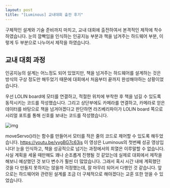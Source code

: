 ```yaml
---
layout: post
title: "[Luminous] 교내대회 출전 후기"
---
```


구체적인 설계와 기술 준비까지 마치고, 교내 대회에 출전하여서 본격적인 제작에 착수하였습니다. 눈의 깜빡임을 인식하는 인공지능 부분과 책을 넘겨주는 하드웨어 부분, 이렇게 두 부분으로 나누어서 제작을 하였습니다.

## 교내 대회 과정

인공지능의 설계는 어느정도 되어 있었지만, 책을 넘겨주는 하드웨어를 설계하는 것은 방식의 구상 정도만 해두었기 때문에 대회에서 처음부터 끝까지 완성해야하는 상황이었습니다.

우선 LOLIN board에 모터를 연결하고, 적절한 위치에 부착한 후 책을 넘길 수 있도록 동작시키는 코드를 작성했습니다. 그리고 상단부에도 카메라를 연결하고, 카메라로 얻은 데이터를 바탕으로 책을 넘겨야겠다고 판단하면 라즈베리파이가 LOLIN board 쪽으로 시리얼 포트를 통해 신호를 보내는 코드를 작성했습니다.

![img](https://lh3.googleusercontent.com/I64E9jz2L5LHJe5n0z--NxoDYVIuq5Wnne7u5rQZXWjjNwXfgNAxGJtMhDjnNfkC1TLB4ncy1T6bbhgG1UdcT4LFbki2MMY4EYaUgijYRGK9KuuK4rfsW29tZUWiE3jQbKEBRUVd)

moveServo()라는 함수를 만들어서 모터를 적은 줄의 코드로 제어할 수 있도록 해두었습니다.
https://youtu.be/yygBG7c63js 이 영상은 Luminous의 첫번째 성공 영상입니다! 눈을 인식하고, 책을 성공적으로 넘기는 과정에서의 희열은 이루말할 수 없습니다. 사실 계획을 세울 때만해도 꽤나 순조롭게 진행될 것 같았는데 실제로 대회에서 제작을 해보니 예상했던 것 보다 변수가 훨씬 더 많았습니다. 그래서 혹시 시간 내에 계획했던 것을 다 만들지 못하지는 않을까 걱정했는데, 잘 마무리 되어서 다행인 것 같습니다. 앞으로는 하드웨어와 관련된 설계를 조금 더 구체적으로 해야겠다는 교훈 또한 얻을 수 있었습니다.

